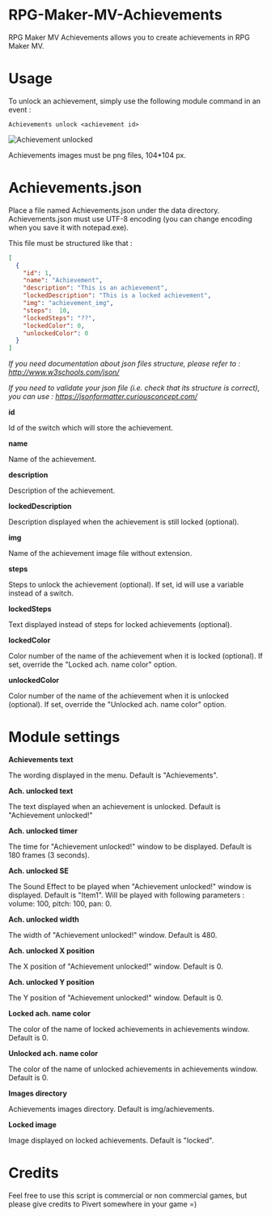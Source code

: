 # RPG-Maker-MV-Achievements

RPG Maker MV Achievements allows you to create achievements in RPG Maker MV.

# Usage

To unlock an achievement, simply use the following module command in an event : 
```
Achievements unlock <achievement id>
```

![Achievement unlocked](https://raw.githubusercontent.com/PicusViridis/RPG-Maker-MV-Achievements/master/Screenshots/Achievement%20unlocked!.png)

Achievements images must be png files, 104*104 px.

# Achievements.json

Place a file named Achievements.json under the data directory. Achievements.json must use UTF-8 encoding (you can change encoding when you save it with notepad.exe).

This file must be structured like that :

```json
[
  {
    "id": 1,
    "name": "Achievement",
    "description": "This is an achievement",
    "lockedDescription": "This is a locked achievement",
    "img": "achievement_img",
	"steps":  10,
	"lockedSteps": "??",
	"lockedColor": 0,
	"unlockedColor": 0
  }
]
```

_If you need documentation about json files structure, please refer to : http://www.w3schools.com/json/_

_If you need to validate your json file (i.e. check that its structure is correct), you can use : https://jsonformatter.curiousconcept.com/_

__id__

Id of the switch which will store the achievement.

__name__

Name of the achievement.

__description__

Description of the achievement.

__lockedDescription__

Description displayed when the achievement is still locked (optional).

__img__

Name of the achievement image file without extension.

__steps__

Steps to unlock the achievement (optional). If set, id will use a variable instead of a switch.

__lockedSteps__

Text displayed instead of steps for locked achievements (optional).

__lockedColor__

Color number of the name of the achievement when it is locked (optional). If set, override the "Locked ach. name color" option.

__unlockedColor__

Color number of the name of the achievement when it is unlocked (optional). If set, override the "Unlocked ach. name color" option.

# Module settings

__Achievements text__

The wording displayed in the menu. Default is "Achievements".

__Ach. unlocked text__

The text displayed when an achievement is unlocked. Default is "Achievement unlocked!"

__Ach. unlocked timer__

The time for "Achievement unlocked!" window to be displayed. Default is 180 frames (3 seconds).

__Ach. unlocked SE__

The Sound Effect to be played when "Achievement unlocked!" window is displayed. Default is "Item1". Will be played with following parameters : volume: 100, pitch: 100, pan: 0.

__Ach. unlocked width__

The width of "Achievement unlocked!" window. Default is 480.

__Ach. unlocked X position__

The X position of "Achievement unlocked!" window. Default is 0.

__Ach. unlocked Y position__

The Y position of "Achievement unlocked!" window. Default is 0.

__Locked ach. name color__

The color of the name of locked achievements in achievements window. Default is 0.

__Unlocked ach. name color__

The color of the name of unlocked achievements in achievements window. Default is 0.

__Images directory__

Achievements images directory. Default is img/achievements.

__Locked image__

Image displayed on locked achievements. Default is "locked".


# Credits

Feel free to use this script is commercial or non commercial games, but please give credits to Pivert somewhere in your game =)